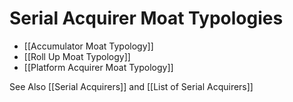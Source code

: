 # Serial Acquirer Moat Typologies

- [[Accumulator Moat Typology]]
- [[Roll Up Moat Typology]]
- [[Platform Acquirer Moat Typology]]





See Also [[Serial Acquirers]] and [[List of Serial Acquirers]]


